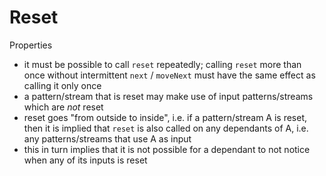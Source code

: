 # Reset

Properties

- it must be possible to call `reset` repeatedly; calling `reset` more than once
  without intermittent `next` / `moveNext` must have the same effect as calling it only once
- a pattern/stream that is reset may make use of input patterns/streams which are _not_ reset
- reset goes "from outside to inside", i.e. if a pattern/stream A is reset, then it is implied
  that `reset` is also called on any dependants of A, i.e. any patterns/streams that use A
  as input
- this in turn implies that it is not possible for a dependant to not notice when any of its
  inputs is reset
